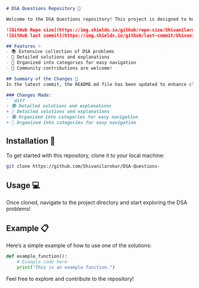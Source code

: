 ```markdown
# DSA Questions Repository 📖

Welcome to the DSA Questions repository! This project is designed to help you sharpen your data structures and algorithms skills through a comprehensive collection of problems and solutions.

![GitHub Repo size](https://img.shields.io/github/repo-size/Shivanilarokar/DSA-Questions-) 
![GitHub last commit](https://img.shields.io/github/last-commit/Shivanilarokar/DSA-Questions-)

## Features ✨
- 📚 Extensive collection of DSA problems
- 🤖 Detailed solutions and explanations
- 📂 Organized into categories for easy navigation
- 🙌 Community contributions are welcome!

## Summary of the Changes 📝
In the latest commit, the README.md file has been updated to enhance clarity and improve the presentation of features. The following changes were made:

### Changes Made:
```diff
- 📚 Detailed solutions and explanations
+ 🤖 Detailed solutions and explanations
- 📚 Organized into categories for easy navigation
+ 📂 Organized into categories for easy navigation
```

## Installation 🚀
To get started with this repository, clone it to your local machine:
```bash
git clone https://github.com/Shivanilarokar/DSA-Questions-
```

## Usage 💻
Once cloned, navigate to the project directory and start exploring the DSA problems!

## Example 📋
Here’s a simple example of how to use one of the solutions:
```python
def example_function():
    # Example code here
    print("This is an example function.")
```

Feel free to explore and contribute to the repository!
```